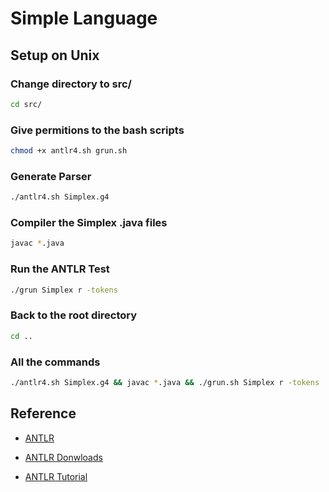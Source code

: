 # Simple Language

## Setup on Unix

### Change directory to src/

```bash
cd src/
```

### Give permitions to the bash scripts

```bash
chmod +x antlr4.sh grun.sh
```

### Generate Parser

```bash
./antlr4.sh Simplex.g4
```

### Compiler the Simplex .java files

```bash
javac *.java
```

### Run the ANTLR Test

```bash
./grun Simplex r -tokens
```

### Back to the root directory

```bash
cd ..
```

### All the commands

```bash
./antlr4.sh Simplex.g4 && javac *.java && ./grun.sh Simplex r -tokens
```

## Reference

- [ANTLR](https://www.antlr.org/index.html)

- [ANTLR Donwloads](https://www.antlr.org/download.html)

- [ANTLR Tutorial](https://github.com/antlr/antlr4/blob/master/doc/index.md)
